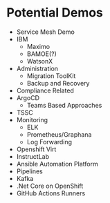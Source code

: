 # Potential Demos

- Service Mesh Demo
- IBM
    - Maximo
    - BAMOE(?)
    - WatsonX
- Administration
    - Migration ToolKit
    - Backup and Recovery
- Compliance Related
- ArgoCD
    - Teams Based Approaches
- TSSC
- Monitoring
    - ELK
    - Prometheus/Graphana
    - Log Forwarding
- Openshift Virt
- InstructLab
- Ansible Automation Platform
- Pipelines
- Kafka
- .Net Core on OpenShift
- GitHub Actions Runners